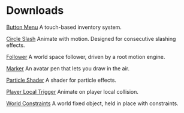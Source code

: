 # Downloads

[Button Menu](https://github.com/VRLabs/VRChat/releases/download/1/buttonMenu.unitypackage) A touch-based inventory system.

[Circle Slash](https://github.com/VRLabs/VRChat/releases/download/1/circleSlash.unitypackage) Animate with motion. Designed for consecutive slashing effects.

[Follower](https://github.com/VRLabs/VRChat/releases/download/1/Follower.unitypackage) A world space follower, driven by a root motion engine.

[Marker](https://github.com/VRLabs/VRChat/releases/download/1/Marker.unitypackage) An avatar pen that lets you draw in the air.

[Particle Shader](https://github.com/VRLabs/VRChat/releases/download/1/particleShader.unitypackage) A shader for particle effects.

[Player Local Trigger](https://github.com/VRLabs/VRChat/releases/download/1/playerLocalTrigger.unitypackage) Animate on player local collision.

[World Constraints](https://github.com/VRLabs/VRChat/releases/download/1/worldConstraints.unitypackage) A world fixed object, held in place with constraints.


